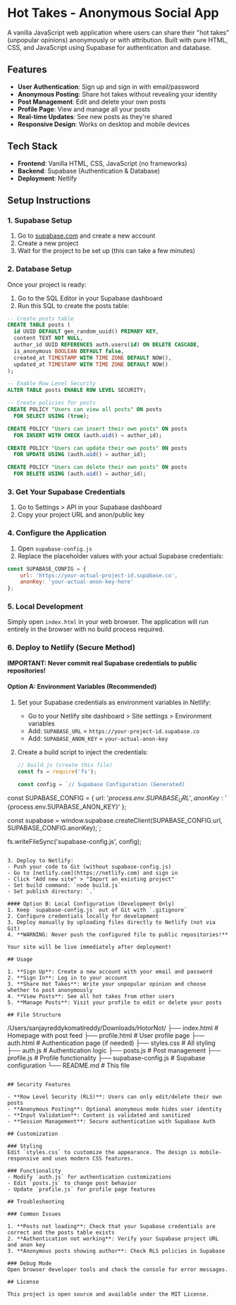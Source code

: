 # Hot Takes - Anonymous Social App

A vanilla JavaScript web application where users can share their "hot takes" (unpopular opinions) anonymously or with attribution. Built with pure HTML, CSS, and JavaScript using Supabase for authentication and database.

## Features

- **User Authentication**: Sign up and sign in with email/password
- **Anonymous Posting**: Share hot takes without revealing your identity
- **Post Management**: Edit and delete your own posts
- **Profile Page**: View and manage all your posts
- **Real-time Updates**: See new posts as they're shared
- **Responsive Design**: Works on desktop and mobile devices

## Tech Stack

- **Frontend**: Vanilla HTML, CSS, JavaScript (no frameworks)
- **Backend**: Supabase (Authentication & Database)
- **Deployment**: Netlify

## Setup Instructions

### 1. Supabase Setup

1. Go to [supabase.com](https://supabase.com) and create a new account
2. Create a new project
3. Wait for the project to be set up (this can take a few minutes)

### 2. Database Setup

Once your project is ready:

1. Go to the SQL Editor in your Supabase dashboard
2. Run this SQL to create the posts table:

```sql
-- Create posts table
CREATE TABLE posts (
  id UUID DEFAULT gen_random_uuid() PRIMARY KEY,
  content TEXT NOT NULL,
  author_id UUID REFERENCES auth.users(id) ON DELETE CASCADE,
  is_anonymous BOOLEAN DEFAULT false,
  created_at TIMESTAMP WITH TIME ZONE DEFAULT NOW(),
  updated_at TIMESTAMP WITH TIME ZONE DEFAULT NOW()
);

-- Enable Row Level Security
ALTER TABLE posts ENABLE ROW LEVEL SECURITY;

-- Create policies for posts
CREATE POLICY "Users can view all posts" ON posts
  FOR SELECT USING (true);

CREATE POLICY "Users can insert their own posts" ON posts
  FOR INSERT WITH CHECK (auth.uid() = author_id);

CREATE POLICY "Users can update their own posts" ON posts
  FOR UPDATE USING (auth.uid() = author_id);

CREATE POLICY "Users can delete their own posts" ON posts
  FOR DELETE USING (auth.uid() = author_id);
```

### 3. Get Your Supabase Credentials

1. Go to Settings > API in your Supabase dashboard
2. Copy your project URL and anon/public key

### 4. Configure the Application

1. Open `supabase-config.js`
2. Replace the placeholder values with your actual Supabase credentials:

```javascript
const SUPABASE_CONFIG = {
    url: 'https://your-actual-project-id.supabase.co',
    anonKey: 'your-actual-anon-key-here'
};
```

### 5. Local Development

Simply open `index.html` in your web browser. The application will run entirely in the browser with no build process required.

### 6. Deploy to Netlify (Secure Method)

**IMPORTANT: Never commit real Supabase credentials to public repositories!**

#### Option A: Environment Variables (Recommended)
1. Set your Supabase credentials as environment variables in Netlify:
   - Go to your Netlify site dashboard > Site settings > Environment variables
   - Add: `SUPABASE_URL` = `https://your-project-id.supabase.co`
   - Add: `SUPABASE_ANON_KEY` = `your-actual-anon-key`

2. Create a build script to inject the credentials:
   ```javascript
   // build.js (create this file)
   const fs = require('fs');

   const config = `// Supabase Configuration (Generated)
const SUPABASE_CONFIG = {
    url: '${process.env.SUPABASE_URL}',
    anonKey: '${process.env.SUPABASE_ANON_KEY}'
};

const supabase = window.supabase.createClient(SUPABASE_CONFIG.url, SUPABASE_CONFIG.anonKey);`;

   fs.writeFileSync('supabase-config.js', config);
   ```

3. Deploy to Netlify:
   - Push your code to Git (without supabase-config.js)
   - Go to [netlify.com](https://netlify.com) and sign in
   - Click "Add new site" > "Import an existing project"
   - Set build command: `node build.js`
   - Set publish directory: `.`

#### Option B: Local Configuration (Development Only)
1. Keep `supabase-config.js` out of Git with `.gitignore`
2. Configure credentials locally for development
3. Deploy manually by uploading files directly to Netlify (not via Git)
4. **WARNING: Never push the configured file to public repositories!**

Your site will be live immediately after deployment!

## Usage

1. **Sign Up**: Create a new account with your email and password
2. **Sign In**: Log in to your account
3. **Share Hot Takes**: Write your unpopular opinion and choose whether to post anonymously
4. **View Posts**: See all hot takes from other users
5. **Manage Posts**: Visit your profile to edit or delete your posts

## File Structure

```
/Users/sanjayreddykomatireddy/Downloads/HotorNot/
├── index.html          # Homepage with post feed
├── profile.html        # User profile page
├── auth.html          # Authentication page (if needed)
├── styles.css         # All styling
├── auth.js           # Authentication logic
├── posts.js          # Post management
├── profile.js        # Profile functionality
├── supabase-config.js # Supabase configuration
└── README.md         # This file
```

## Security Features

- **Row Level Security (RLS)**: Users can only edit/delete their own posts
- **Anonymous Posting**: Optional anonymous mode hides user identity
- **Input Validation**: Content is validated and sanitized
- **Session Management**: Secure authentication with Supabase Auth

## Customization

### Styling
Edit `styles.css` to customize the appearance. The design is mobile-responsive and uses modern CSS features.

### Functionality
- Modify `auth.js` for authentication customizations
- Edit `posts.js` to change post behavior
- Update `profile.js` for profile page features

## Troubleshooting

### Common Issues

1. **Posts not loading**: Check that your Supabase credentials are correct and the posts table exists
2. **Authentication not working**: Verify your Supabase project URL and anon key
3. **Anonymous posts showing author**: Check RLS policies in Supabase

### Debug Mode
Open browser developer tools and check the console for error messages.

## License

This project is open source and available under the MIT License.
